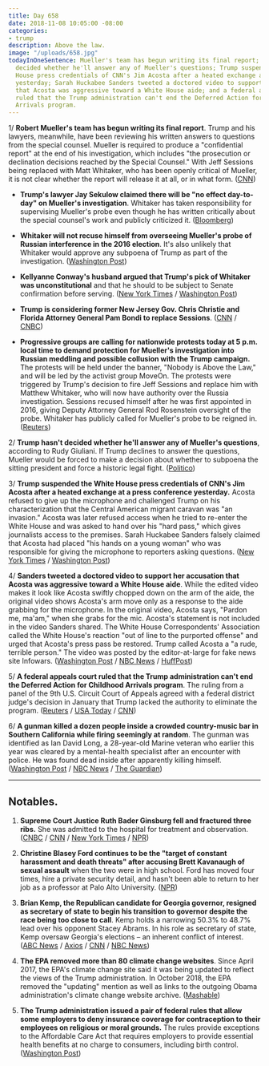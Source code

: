```yaml
---
title: Day 658
date: 2018-11-08 10:05:00 -08:00
categories:
- trump
description: Above the law.
image: "/uploads/658.jpg"
todayInOneSentence: Mueller's team has begun writing its final report; Trump hasn't
  decided whether he'll answer any of Mueller's questions; Trump suspended the White
  House press credentials of CNN's Jim Acosta after a heated exchange at a press conference
  yesterday; Sarah Huckabee Sanders tweeted a doctored video to support her accusation
  that Acosta was aggressive toward a White House aide; and a federal appeals court
  ruled that the Trump administration can't end the Deferred Action for Childhood
  Arrivals program.
---
```


1/ **Robert Mueller's team has begun writing its final report**. Trump and his lawyers, meanwhile, have been reviewing his written answers to questions from the special counsel. Mueller is required to produce a "confidential report" at the end of his investigation, which includes "the prosecution or declination decisions reached by the Special Counsel." With Jeff Sessions being replaced with Matt Whitaker, who has been openly critical of Mueller, it is not clear whether the report will release it at all, or in what form. ([CNN](https://www.cnn.com/2018/11/08/politics/trump-reviewing-answers-mueller/index.html))

* **Trump's lawyer Jay Sekulow claimed there will be "no effect day-to-day" on Mueller's investigation**. Whitaker has taken responsibility for supervising Mueller's probe even though he has written critically about the special counsel's work and publicly criticized it. ([Bloomberg](https://www.bloomberg.com/news/articles/2018-11-08/sessions-ousting-won-t-affect-mueller-probe-trump-lawyer-says))

* **Whitaker will not recuse himself from overseeing Mueller's probe of Russian interference in the 2016 election**. It's also unlikely that Whitaker would approve any subpoena of Trump as part of the investigation. ([Washington Post](https://www.washingtonpost.com/world/national-security/trumps-acting-attorney-general-matt-whitaker-has-no-intention-of-recusing-from-russia-probe-associates-say/2018/11/08/a5bc8d90-e370-11e8-ab2c-b31dcd53ca6b_story.html))

* **Kellyanne Conway's husband argued that Trump's pick of Whitaker was unconstitutional** and that he should to be subject to Senate confirmation before serving. ([New York Times](https://www.nytimes.com/2018/11/08/opinion/trump-attorney-general-sessions-unconstitutional.html) / [Washington Post](https://www.washingtonpost.com/politics/trumps-installation-of-acting-ag-was-unconstitutional-argues-husband-of-kellyanne-conway/2018/11/08/fd84aed0-e380-11e8-8f5f-a55347f48762_story.html))

* **Trump is considering former New Jersey Gov. Chris Christie and Florida Attorney General Pam Bondi to replace Sessions**. ([CNN](https://www.cnn.com/2018/11/08/politics/chris-christie-pam-bondi-trump-attorney-general/index.html) / [CNBC](https://www.cnbc.com/2018/11/08/trump-considers-chris-christie-to-replace-sessions-as-attorney-general.html))

* **Progressive groups are calling for nationwide protests today at 5 p.m. local time to demand protection for Mueller's investigation into Russian meddling and possible collusion with the Trump campaign.** The protests will be held under the banner, "Nobody is Above the Law," and will be led by the activist group MoveOn. The protests were triggered by Trump's decision to fire Jeff Sessions and replace him with Matthew Whitaker, who will now have authority over the Russia investigation. Sessions recused himself after he was first appointed in 2016, giving Deputy Attorney General Rod Rosenstein oversight of the probe. Whitaker has publicly called for Mueller's probe to be reigned in. ([Reuters](https://www.reuters.com/article/us-usa-trump-russia-protests/activists-call-for-nationwide-protests-to-protect-mueller-investigation-idUSKCN1ND11H))

2/ **Trump hasn't decided whether he'll answer any of Mueller's questions**, according to Rudy Giuliani. If Trump declines to answer the questions, Mueller would be forced to make a decision about whether to subpoena the sitting president and force a historic legal fight. ([Politico](https://www.politico.com/story/2018/11/08/trump-mulling-whether-to-give-written-answers-to-mueller-giuliani-says-977960))

3/ **Trump suspended the White House press credentials of CNN's Jim Acosta after a heated exchange at a press conference yesterday.** Acosta refused to give up the microphone and challenged Trump on his characterization that the Central American migrant caravan was "an invasion." Acosta was later refused access when he tried to re-enter the White House and was asked to hand over his "hard pass," which gives journalists access to the premises. Sarah Huckabee Sanders falsely claimed that Acosta had placed "his hands on a young woman" who was responsible for giving the microphone to reporters asking questions. ([New York Times](https://www.nytimes.com/2018/11/07/us/politics/trump-cnn-acosta-white-house.html) / [Washington Post](https://www.washingtonpost.com/politics/2018/11/08/white-house-suspends-press-pass-cnns-jim-acosta-after-testy-exchange-with-trump/))

4/ **Sanders tweeted a doctored video to support her accusation that Acosta was aggressive toward a White House aide**. While the edited video makes it look like Acosta swiftly chopped down on the arm of the aide, the original video shows Acosta's arm move only as a response to the aide grabbing for the microphone. In the original video, Acosta says, "Pardon me, ma'am," when she grabs for the mic. Acosta's statement is not included in the video Sanders shared. The White House Correspondents' Association called the White House's reaction "out of line to the purported offense" and urged that Acosta's press pass be restored. Trump called Acosta a "a rude, terrible person." The video was posted by the editor-at-large for fake news site Infowars. ([Washington Post](https://www.washingtonpost.com/technology/2018/11/08/white-house-shares-doctored-video-support-punishment-journalist-jim-acosta/) / [NBC News](https://www.nbcnews.com/politics/donald-trump/cnn-claims-white-house-press-secretary-sarah-sanders-shared-doctored-n933911) / [HuffPost](https://www.huffingtonpost.com/entry/sarah-huckabee-sanders-jim-acosta-video_us_5be3ccd6e4b0769d24c905aa))

5/ **A federal appeals court ruled that the Trump administration can't end the Deferred Action for Childhood Arrivals program**. The ruling from a panel of the 9th U.S. Circuit Court of Appeals agreed with a federal district judge's decision in January that Trump lacked the authority to eliminate the program. ([Reuters](https://www.reuters.com/article/us-usa-immigration-daca/u-s-appeals-court-rules-against-trump-on-daca-immigration-program-idUSKCN1ND2QN?) / [USA Today](https://www.usatoday.com/story/news/politics/2018/11/08/daca-federal-appeals-court-blocks-trump-administration-ending-program/1931643002/) / [CNN](https://www.cnn.com/2018/11/08/politics/daca-9th-circuit/index.html))

6/ **A gunman killed a dozen people inside a crowded country-music bar in Southern California while firing seemingly at random**. The gunman was identified as Ian David Long, a 28-year-old Marine veteran who earlier this year was cleared by a mental-health specialist after an encounter with police. He was found dead inside after apparently killing himself. ([Washington Post](https://www.washingtonpost.com/nation/2018/11/08/multiple-injuries-reported-bar-shooting-thousand-oaks-calif/) / [NBC News](https://www.nbcnews.com/news/us-news/shooting-reported-borderline-bar-grill-thousand-oaks-california-n933831) / [The Guardian](https://www.theguardian.com/us-news/2018/nov/08/california-borderline-mass-shooting-thousand-oaks))

---

## Notables.

1. **Supreme Court Justice Ruth Bader Ginsburg fell and fractured three ribs.** She was admitted to the hospital for treatment and observation. ([CNBC](https://www.cnbc.com/2018/11/08/supreme-court-justice-ruth-bader-ginsburg-85-has-broken-her-ribs-in-a-fall.html) / [CNN](https://www.cnn.com/2018/11/08/politics/ruth-bader-ginsburg-fractured-ribs-hospitalized/index.html) / [New York Times](https://www.nytimes.com/2018/11/08/us/politics/ruth-bader-ginsburg-hospitalized.html) / [NPR](https://www.npr.org/2018/11/08/665598088/justice-ruth-bader-ginsburg-hospitalized-after-falling-fracturing-3-ribs))

2. **Christine Blasey Ford continues to be the "target of constant harassment and death threats" after accusing Brett Kavanaugh of sexual assault** when the two were in high school. Ford has moved four times, hire a private security detail, and hasn't been able to return to her job as a professor at Palo Alto University. ([NPR](https://www.npr.org/2018/11/08/665407589/kavanaugh-accuser-christine-blasey-ford-continues-receiving-threats-lawyers-say))

3. **Brian Kemp, the Republican candidate for Georgia governor, resigned as secretary of state to begin his transition to governor despite the race being too close to call**. Kemp holds a narrowing 50.3%  to 48.7% lead over his opponent Stacey Abrams. In his role as secretary of state, Kemp oversaw Georgia's elections – an inherent conflict of interest. ([ABC News](https://abcnews.go.com/Politics/brian-kemp-declares-winner-georgia-governors-race-stepping/story?id=59057665) / [Axios](https://www.axios.com/brian-kemp-resigns-georgia-secretary-of-state-903eb3fe-72a8-4888-beac-c6c48c4783a1.html) / [CNN](https://www.cnn.com/2018/11/08/politics/brian-kemp-resigns-secretary-of-state-georgia-governor-race-stacey-abrams/index.html) / [NBC News](https://www.nbcnews.com/politics/elections/brian-kemp-resigns-georgia-secretary-state-governor-s-race-remains-n933941))

4. **The EPA removed more than 80 climate change websites**. Since April 2017, the EPA's climate change site said it was being updated to reflect the views of the Trump administration. In October 2018, the EPA removed the "updating" mention as well as links to the outgoing Obama administration's climate change website archive. ([Mashable](https://mashable.com/article/epa-nasa-climate-change-websites-trump/#8g3KPczTiPq3))

5. **The Trump administration issued a pair of federal rules that allow some employers to deny insurance coverage for contraception to their employees on religious or moral grounds.** The rules provide exceptions to the Affordable Care Act that requires employers to provide essential health benefits at no charge to consumers, including birth control. ([Washington Post](https://www.washingtonpost.com/national/health-science/trump-administration-issues-rules-letting-some-employers-deny-contraceptive-coverage/2018/11/07/9402173a-e2d7-11e8-8f5f-a55347f48762_story.html?utm_term=.08247d1bd991))